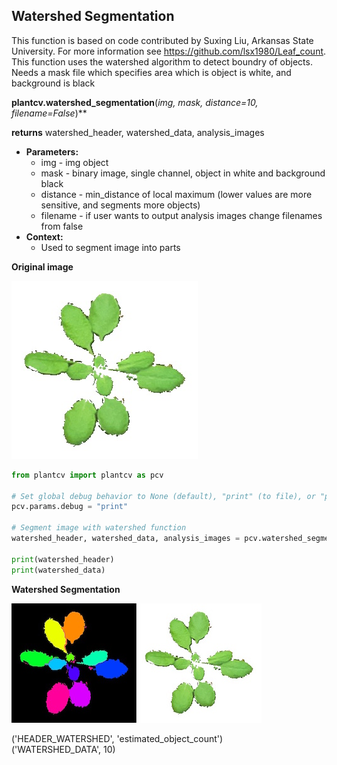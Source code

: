 ## Watershed Segmentation

This function is based on code contributed by Suxing Liu, Arkansas State University.
For more information see https://github.com/lsx1980/Leaf_count. 
This function uses the watershed algorithm to detect boundry of objects. 
Needs a mask file which specifies area which is object is white, and background is black

**plantcv.watershed_segmentation**(*img, mask, distance=10, filename=False*)**

**returns** watershed_header, watershed_data, analysis_images

- **Parameters:**
    - img - img object
    - mask - binary image, single channel, object in white and background black
    - distance - min_distance of local maximum (lower values are more sensitive, and segments more objects)
    - filename - if user wants to output analysis images change filenames from false
- **Context:**
    - Used to segment image into parts

**Original image**

![Screenshot](img/documentation_images/watershed/543_auto_cropped.jpg)

```python
from plantcv import plantcv as pcv

# Set global debug behavior to None (default), "print" (to file), or "plot" (Jupyter Notebooks or X11)
pcv.params.debug = "print"

# Segment image with watershed function
watershed_header, watershed_data, analysis_images = pcv.watershed_segmentation(crop_img, thresh, 10, './examples')

print(watershed_header)
print(watershed_data)
```

**Watershed Segmentation**

![Screenshot](img/documentation_images/watershed/watershed.jpg)

('HEADER_WATERSHED', 'estimated_object_count')  
('WATERSHED_DATA', 10)
